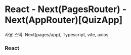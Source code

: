 # React - Next(PagesRouter) - Next(AppRouter)[QuizApp]

사용 스택: Next(pages/app), Typescript, vite, axios

### React
